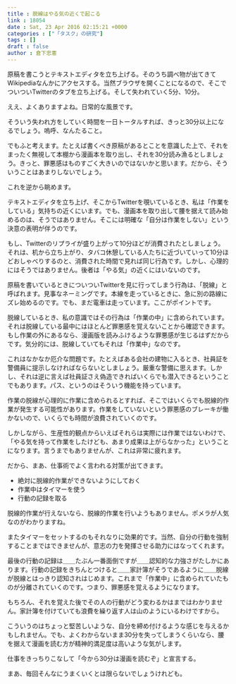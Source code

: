 ```yaml
---
title : 脱線はやる気の近くで起こる
link : 18054
date : Sat, 23 Apr 2016 02:15:21 +0000
categories : ["「タスク」の研究"]
tags : []
draft : false
author : 倉下忠憲
---
```


原稿を書こうとテキストエディタを立ち上げる。そのうち調べ物が出てきてWikipediaなんかにアクセスする。当然ブラウザを開くことになるので、そこでついついTwitterのタブを立ち上げる。そして失われていく5分、10分。

ええ、よくありますよね。日常的な風景です。

そういう失われ方をしていく時間を一日トータルすれば、きっと30分以上になるでしょう。嗚呼、なんたること。

でもふと考えます。たとえば書くべき原稿があるとことを意識した上で、それをまったく無視して本棚から漫画本を取り出し、それを30分読み漁るとしましょう。きっと、罪悪感はものすごく大きいのではないかと思います。だから、そういうことはあまりしないでしょう。

これを逆から眺めます。

テキストエディタを立ち上げ、そこからTwitterを覗いているとき、私は「作業をしている」気持ちの近くにいます。でも、漫画本を取り出して腰を据えて読み始めるのは、そうではありません。そこには明確な「自分は作業をしない」という決意の表明が伴うのです。

もし、Twitterのリプライが盛り上がって10分ほどが消費されたとしましょう。それは、机から立ち上がり、タバコ休憩している人たちに近づいていって10分ほどおしゃべりするのと、消費された時間で見れば同じ行為です。しかし、心理的にはそうではありません。後者は「やる気」の近くにはいないのです。

原稿を書いているときについついTwitterを見に行ってしまう行為は、「脱線」と呼ばれます。見事なネーミングです。本線を走っているときに、急に別の路線にズレ始めるのです。でも、まだ電車は走っています。ここがポイントです。

脱線しているとき、私の意識ではその行為は「作業の中」に含められています。それは脱線している最中にはほとんど罪悪感を覚えないことから確認できます。もし作業の外にあるなら、漫画版を読みふけるような罪悪感が生じるはずだからです。気分的には、脱線していてもそれは「作業中」なのです。

これはなかなか厄介な問題です。たとえばある会社の建物に入るとき、社員証を警備員に提示しなければならないとしましょう。厳重な警備に思えます。しかし、それは逆に言えば社員証さえ偽造できればいくらでも潜入できるということでもあります。パス、というのはそういう機能を持っています。

作業の脱線が心理的に作業に含められるとすれば、そこではいくらでも脱線的作業が発生する可能性があります。作業をしていないという罪悪感のブレーキが働かないので、いくらでも時間が浪費されていくのです。

しかしながら、生産性的観点からいえばそれらは実際には作業ではないわけで、「やる気を持って作業をしたけども、あまり成果は上がらなかった」ということになります。言うまでもありませんが、これは非常に疲れます。

だから、まあ、仕事術でよく言われる対策が出てきます。

<ul>
<li>絶対に脱線的作業ができないようにしておく</li>
<li>作業中はタイマーを使う</li>
<li>行動の記録を取る</li>
</ul>

脱線的作業が行えないなら、脱線的作業を行いようもありません。ポメラが人気なのがわかりますね。

またタイマーをセットするのもそれなりに効果的です。当然、自分の行動を強制することまではできませんが、意志の力を発揮させる助力にはなってくれます。

最後の行動の記録は＿＿たぶん一番面倒ですが＿＿認知的な力強さがたしかにあります。行動の記録をきちんとつけると＿＿家計簿がそうであるように＿＿脱線が脱線とはっきり認知されはじめます。これまで「作業中」に含められていたものが分離されていくのです。つまり、罪悪感を覚えるようになります。

もちろん、それを覚えた後でその人の行動がどう変わるかはまではわかりません。家計簿を付けていても浪費を繰り返す人は山のようにいるわけですから。

こういうのはちょっと堅苦しいような、自分を締め付けるような感じを与えるかもしれません。でも、よくわからないまま30分を失ってしまうくらいなら、腰を据えて漫画を読む方が精神的満足度は高いような気がします。

仕事をきっちりこなして「今から30分は漫画を読むぞ」と宣言する。

まあ、毎回そんなにうまくいくとは限らないでしょうけれども。


